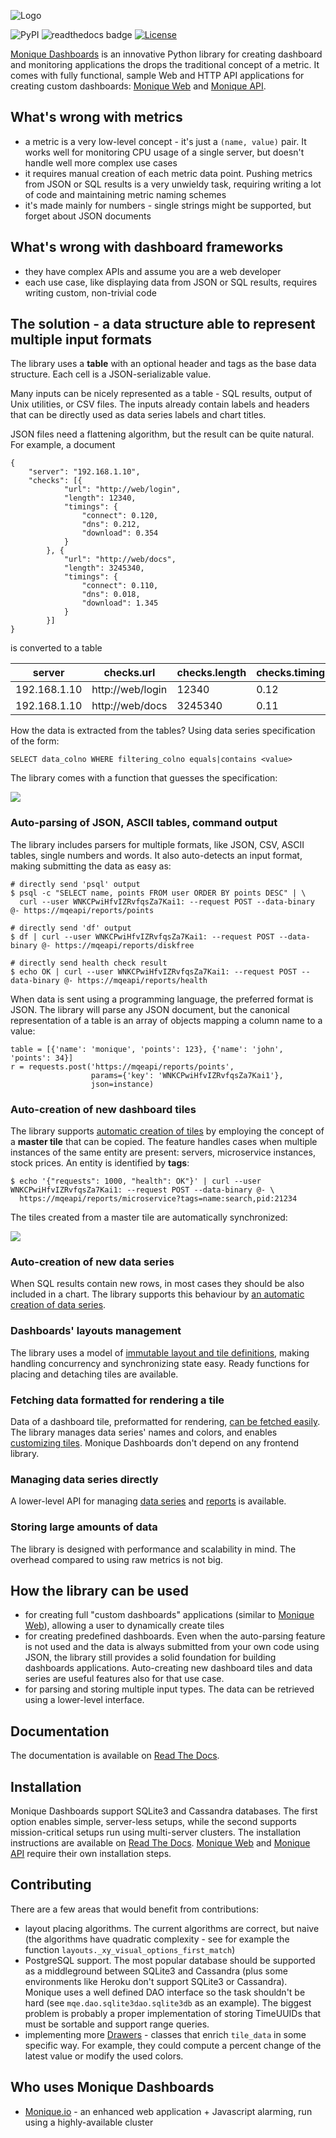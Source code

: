 ![Logo](http://monique-dashboards.readthedocs.io/en/latest/_images/monique-dashboards-logo.png)

![PyPI](https://img.shields.io/pypi/v/monique.svg)
![readthedocs badge](https://readthedocs.org/projects/monique-dashboards/badge/?version=latest)
[![License](https://img.shields.io/badge/License-BSD%202--Clause-orange.svg)](https://opensource.org/licenses/BSD-2-Clause)


[Monique Dashboards](http://monique-dashboards.readthedocs.io/) is an innovative Python library for creating dashboard and monitoring applications the drops the traditional concept of a metric. It comes with fully functional, sample Web and HTTP API applications for creating custom dashboards: [Monique Web](https://github.com/monique-dashboards/monique-web) and [Monique API](https://github.com/monique-dashboards/monique-api).

## What's wrong with metrics

- a metric is a very low-level concept - it's just a `(name, value)` pair. It works well for monitoring CPU usage of a single server, but doesn't handle well more complex use cases
- it requires manual creation of each metric data point. Pushing metrics from JSON or SQL results is a very unwieldy task, requiring writing a lot of code and maintaining metric naming schemes
- it's made mainly for numbers - single strings might be supported, but forget about JSON documents

## What's wrong with dashboard frameworks

- they have complex APIs and assume you are a web developer
- each use case, like displaying data from JSON or SQL results, requires writing custom, non-trivial code

## The solution - a data structure able to represent multiple input formats 

The library uses a **table** with an optional header and tags as the base data structure. Each cell is a JSON-serializable value.

Many inputs can be nicely represented as a table - SQL results, output of Unix utilities, or CSV files. The inputs already contain labels and headers that can be directly used as data series labels and chart titles.

JSON files need a flattening algorithm, but the result can be quite natural. For example, a document

    {
        "server": "192.168.1.10",
        "checks": [{
                "url": "http://web/login",
                "length": 12340,
                "timings": {
                    "connect": 0.120,
                    "dns": 0.212,
                    "download": 0.354
                }
            }, {
                "url": "http://web/docs",
                "length": 3245340,
                "timings": {
                    "connect": 0.110,
                    "dns": 0.018,
                    "download": 1.345
                }
            }]
    }



is converted to a table

server | checks.url | checks.length | checks.timings.connect | checks.timings.dns | checks.timings.download
-------|------------|---------------|------------------------|--------------------|----
192.168.1.10 | http://web/login | 12340 | 0.12 | 0.212 | 0.354
192.168.1.10 | http://web/docs | 3245340 | 0.11 | 0.018 | 1.345


How the data is extracted from the tables? Using data series specification of the form:

    SELECT data_colno WHERE filtering_colno equals|contains <value>

The library comes with a function that guesses the specification:

![](https://vhex.net/public/ss_guessing.gif)


### Auto-parsing of JSON, ASCII tables, command output

The library includes parsers for multiple formats, like JSON, CSV, ASCII tables, single numbers and words. It also auto-detects an input format, making submitting the data as easy as:

    # directly send 'psql' output
    $ psql -c "SELECT name, points FROM user ORDER BY points DESC" | \
      curl --user WNKCPwiHfvIZRvfqsZa7Kai1: --request POST --data-binary @- https://mqeapi/reports/points

    # directly send 'df' output
    $ df | curl --user WNKCPwiHfvIZRvfqsZa7Kai1: --request POST --data-binary @- https://mqeapi/reports/diskfree
    
    # directly send health check result
    $ echo OK | curl --user WNKCPwiHfvIZRvfqsZa7Kai1: --request POST --data-binary @- https://mqeapi/reports/health

When data is sent using a programming language, the preferred format is JSON. The library will parse any JSON document, but the canonical representation of a table is an array of objects mapping a column name to a value:

    table = [{'name': 'monique', 'points': 123}, {'name': 'john', 'points': 34}]
    r = requests.post('https://mqeapi/reports/points',
                      params={'key': 'WNKCPwiHfvIZRvfqsZa7Kai1'},
                      json=instance)


### Auto-creation of new dashboard tiles

The library supports [automatic creation of tiles](http://monique-dashboards.readthedocs.io/en/latest/tpcreator.html) by employing the concept of a **master tile** that can be copied. The feature handles cases when multiple instances of the same entity are present: servers, microservice instances, stock prices. An entity is identified by **tags**:

    $ echo '{"requests": 1000, "health": OK"}' | curl --user WNKCPwiHfvIZRvfqsZa7Kai1: --request POST --data-binary @- \
      https://mqeapi/reports/microservice?tags=name:search,pid:21234

The tiles created from a master tile are automatically synchronized:

![](https://vhex.net/public/master-resizing.gif)

### Auto-creation of new data series

When SQL results contain new rows, in most cases they should be also included in a chart. The library supports this behaviour by [an automatic creation of data series](http://monique-dashboards.readthedocs.io/en/latest/sscreator.html).

### Dashboards' layouts management

The library uses a model of [immutable layout and tile definitions](http://monique-dashboards.readthedocs.io/en/latest/layouts.html), making handling concurrency and synchronizing state easy. Ready functions for placing and detaching tiles are available.

### Fetching data formatted for rendering a tile

Data of a dashboard tile, preformatted for rendering, [can be fetched easily](http://monique-dashboards.readthedocs.io/en/latest/tutorial.html#tutorial-tile-data). The library manages data series' names and colors, and enables [customizing tiles](http://monique-dashboards.readthedocs.io/en/latest/tilewidgets.html#formatting-tile-data-tilewidgets-and-drawers). Monique Dashboards don't depend on any frontend library.

### Managing data series directly

A lower-level API for managing [data series](http://monique-dashboards.readthedocs.io/en/latest/dataseries.html#a-lower-level-interface-to-data-series) and [reports](http://monique-dashboards.readthedocs.io/en/latest/reports.html) is available.

### Storing large amounts of data

The library is designed with performance and scalability in mind. The overhead compared to using raw metrics is not big.

## How the library can be used

- for creating full "custom dashboards" applications (similar to [Monique Web](https://github.com/monique-dashboards/monique-web)), allowing a user to dynamically create tiles
- for creating predefined dashboards. Even when the auto-parsing feature is not used and the data is always submitted from your own code using JSON, the library still provides a solid foundation for building dashboards applications. Auto-creating new dashboard tiles and data series are useful features also for that use case.
- for parsing and storing multiple input types. The data can be retrieved using a lower-level interface.


## Documentation

The documentation is available on [Read The Docs](http://monique-dashboards.readthedocs.io).


## Installation

Monique Dashboards support SQLite3 and Cassandra databases. The first option enables simple, server-less setups, while the second supports mission-critical setups run using multi-server clusters. The installation instructions are available on [Read The Docs](http://monique-dashboards.readthedocs.io/en/latest/installation.html#a-lower-level-interface-to-data-series). [Monique Web](https://github.com/monique-dashboards/monique-web) and [Monique API](https://github.com/monique-dashboards/monique-api) require their own installation steps.

## Contributing

There are a few areas that would benefit from contributions:

- layout placing algorithms. The current algorithms are correct, but naive (the algorithms have quadratic complexity - see for example the function `layouts._xy_visual_options_first_match`)
- PostgreSQL support. The most popular database should be supported as a middleground between SQLite3 and Cassandra (plus some environments like Heroku don't support SQLite3 or Cassandra). Monique uses a well defined DAO interface so the task shouldn't be hard (see `mqe.dao.sqlite3dao.sqlite3db` as an example). The biggest problem is probably a proper implementation of storing TimeUUIDs that must be sortable and support range queries.
- implementing more [Drawers](http://monique-dashboards.readthedocs.io/en/latest/tilewidgets.html#creating-custom-tilewidgets-and-drawers) - classes that enrich `tile_data` in some specific way. For example, they could compute a percent change of the latest value or modify the used colors.

## Who uses Monique Dashboards

* [Monique.io](https://monique.io) - an enhanced web application + Javascript alarming, run using a highly-available cluster

